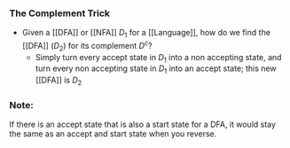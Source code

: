 ### The Complement Trick
- Given a [[DFA]] or [[NFA]] $D_1$  for a [[Language]], how do we find the [[DFA]] ($D_2$) for its complement $D^c$?
	- Simply turn every accept state in $D_1$ into a non accepting state, and turn every non accepting state in $D_1$ into an accept state; this new [[DFA]] is $D_2$

### Note:
If there is an accept state that is also a start state for a DFA, it would stay the same as an accept and start state when you reverse.